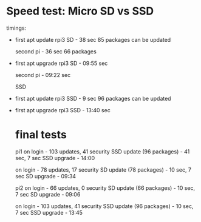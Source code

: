 # Speed test: Micro SD vs SSD

timings:

* first apt update rpi3 SD - 38 sec
  85 packages can be updated
  
  second pi - 36 sec
  66 packages
  
* first apt upgrade rpi3 SD - 09:55 sec

  second pi - 09:22 sec
  
  
  SSD
  
* first apt update rpi3 SSD - 9 sec
  96 packages can be updated

* first apt upgrade rpi3 SSD - 13:40 sec


  # final tests
  
  pi1
  on login - 103 updates, 41 security
  SSD update (96 packages) - 41 sec, 7 sec
  SSD upgrade - 14:00

  on login - 78 updates, 17 security
  SD update (78 packages) - 10 sec, 7 sec
  SD upgrade - 09:34
  
  
  pi2
  on login - 66 updates, 0 security
  SD update (66 packages) - 10 sec, 7 sec
  SD upgrade - 09:06
  
  on login - 103 updates, 41 security
  SSD update (96 packages) - 10 sec, 7 sec
  SSD upgrade - 13:45
